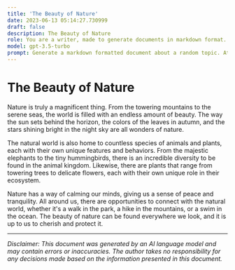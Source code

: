 ```yaml
---
title: 'The Beauty of Nature'
date: 2023-06-13 05:14:27.730999
draft: false
description: The Beauty of Nature
role: You are a writer, made to generate documents in markdown format. It is very important that all of the documents you generate are in valid markdown format.
model: gpt-3.5-turbo
prompt: Generate a markdown formatted document about a random topic. At the bottom, include a disclaimer explaining that the document was generated by you. The first line of the document should be the title. Make sure that the entire document is in proper markdown format, using a mix of various tags to make the document visually appealing.
---
```


# The Beauty of Nature

Nature is truly a magnificent thing. From the towering mountains to the serene seas, the world is filled with an endless amount of beauty. The way the sun sets behind the horizon, the colors of the leaves in autumn, and the stars shining bright in the night sky are all wonders of nature.

The natural world is also home to countless species of animals and plants, each with their own unique features and behaviors. From the majestic elephants to the tiny hummingbirds, there is an incredible diversity to be found in the animal kingdom. Likewise, there are plants that range from towering trees to delicate flowers, each with their own unique role in their ecosystem.

Nature has a way of calming our minds, giving us a sense of peace and tranquility. All around us, there are opportunities to connect with the natural world, whether it's a walk in the park, a hike in the mountains, or a swim in the ocean. The beauty of nature can be found everywhere we look, and it is up to us to cherish and protect it.

---

*Disclaimer: This document was generated by an AI language model and may contain errors or inaccuracies. The author takes no responsibility for any decisions made based on the information presented in this document.*